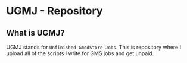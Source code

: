 # UGMJ - Repository

## What is UGMJ?
UGMJ stands for `Unfinished GmodStore Jobs`. This is repository where I upload all of the scripts I write for GMS jobs and get unpaid.
